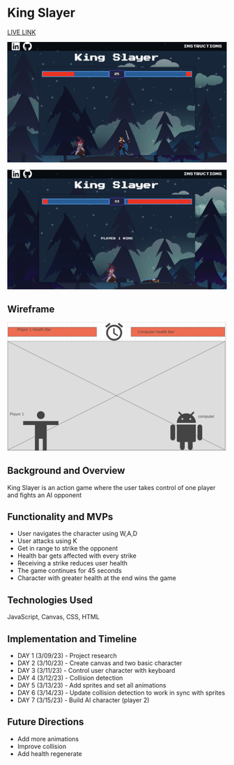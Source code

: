 # King Slayer #

[LIVE LINK](https://jahinbhuiyan.github.io/JavaScript-Game/)


![alt text](assets/Gameplay_1.png)

![alt text](assets/Gameplay_2.png)



## Wireframe ##

![alt text](assets/screenshot.png)



## Background and Overview ##

King Slayer is an action game where the user takes control of one player and fights an AI opponent


## Functionality and MVPs ##
* User navigates the character using W,A,D
* User attacks using K
* Get in range to strike the opponent
* Health bar gets affected with every strike
* Receiving a strike reduces user health
* The game continues for 45 seconds
* Character with greater health at the end wins the game


## Technologies Used ##
JavaScript, Canvas, CSS, HTML


## Implementation and Timeline ##
* DAY 1 (3/09/23) - Project research
* DAY 2 (3/10/23) - Create canvas and two basic character
* DAY 3 (3/11/23) - Control user character with keyboard
* DAY 4 (3/12/23) - Collision detection
* DAY 5 (3/13/23) - Add sprites and set all animations
* DAY 6 (3/14/23) - Update collision detection to work in sync with sprites
* DAY 7 (3/15/23) - Build AI character (player 2)



## Future Directions ##

* Add more animations
* Improve collision 
* Add health regenerate